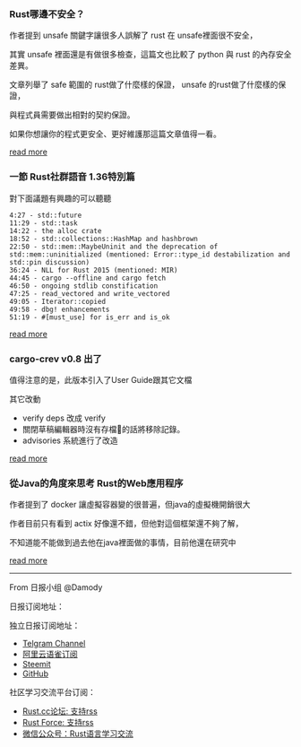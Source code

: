 ### Rust哪邊不安全？

作者提到 unsafe 關鍵字讓很多人誤解了 rust 在 unsafe裡面很不安全，

其實 unsafe 裡面還是有做很多檢查，這篇文也比較了 python 與 rust 的內存安全差異。

文章列舉了 safe 範圍的 rust做了什麼樣的保證， unsafe 的rust做了什麼樣的保證，

與程式員需要做出相對的契約保證。

如果你想讓你的程式更安全、更好維護那這篇文章值得一看。

[read more](https://www.reddit.com/r/rust/comments/ccdiup/what_is_rusts_unsafe/)

### 一節 Rust社群語音 1.36特別篇

對下面議題有興趣的可以聽聽
```
4:27 - std::future
11:29 - std::task
14:22 - the alloc crate
18:52 - std::collections::HashMap and hashbrown
22:50 - std::mem::MaybeUninit and the deprecation of std::mem::uninitialized (mentioned: Error::type_id destabilization and std::pin discussion)
36:24 - NLL for Rust 2015 (mentioned: MIR)
44:45 - cargo --offline and cargo fetch
46:50 - ongoing stdlib constification
47:25 - read_vectored and write_vectored
49:05 - Iterator::copied
49:58 - dbg! enhancements
51:19 - #[must_use] for is_err and is_ok
```

[read more](https://www.reddit.com/r/rust/comments/cce7kp/rustacean_station_a_rust_community_podcast_an/)

### cargo-crev v0.8 出了

值得注意的是，此版本引入了User Guide跟其它文檔

其它改動

- verify deps 改成 verify
- 關閉草稿編輯器時沒有存檔𤡈的話將移除記錄。
- advisories 系統進行了改造

[read more](https://www.reddit.com/r/rust/comments/cceijm/cargocrev_v08_released_distributed_crate_reviewing/)

### 從Java的角度來思考 Rust的Web應用程序

作者提到了 docker 讓虛擬容器變的很普遍，但java的虛擬機開銷很大

作者目前只有看到 actix 好像還不錯，但他對這個框架還不夠了解，

不知道能不能做到過去他在java裡面做的事情，目前他還在研究中

[read more](https://www.reddit.com/r/rust/comments/ccnold/thoughts_about_rust_for_web_applications_from_a/)


---

From 日报小组 @Damody

日报订阅地址：

独立日报订阅地址：
- [Telgram Channel](https://t.me/rust_daily_news )
- [阿里云语雀订阅](https://www.yuque.com/chaosbot/rustnews)
- [Steemit](https://steemit.com/@blackanger)
- [GitHub](https://github.com/RustStudy/rust_daily_news)

社区学习交流平台订阅：
- [Rust.cc论坛: 支持rss](https://rust.cc)
- [Rust Force: 支持rss](https://rustforce.net/)
- [微信公众号：Rust语言学习交流](https://rust.cc/article?id=ed7c9379-d681-47cb-9532-0db97d883f62)